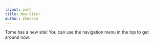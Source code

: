 ```yaml
---
layout: post
title: New Site!
author: Zhevron
---
```


Tome has a new site! You can use the navigation menu in the top to get around now.
